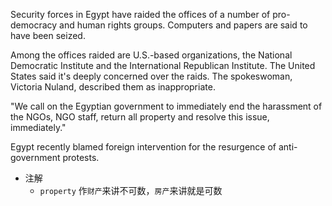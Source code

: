 Security forces in Egypt have raided the offices of a number of pro-democracy and human rights groups. Computers and papers are said to have been seized.

Among the offices raided are U.S.-based organizations, the National Democratic Institute and the International Republican Institute. The United States said it's deeply concerned over the raids. The spokeswoman, Victoria Nuland, described them as inappropriate.

"We call on the Egyptian government to immediately end the harassment of the NGOs, NGO staff, return all property and resolve this issue, immediately."

Egypt recently blamed foreign intervention for the resurgence of anti-government protests.

- 注解
	- `property` 作`财产`来讲不可数，`房产`来讲就是可数
